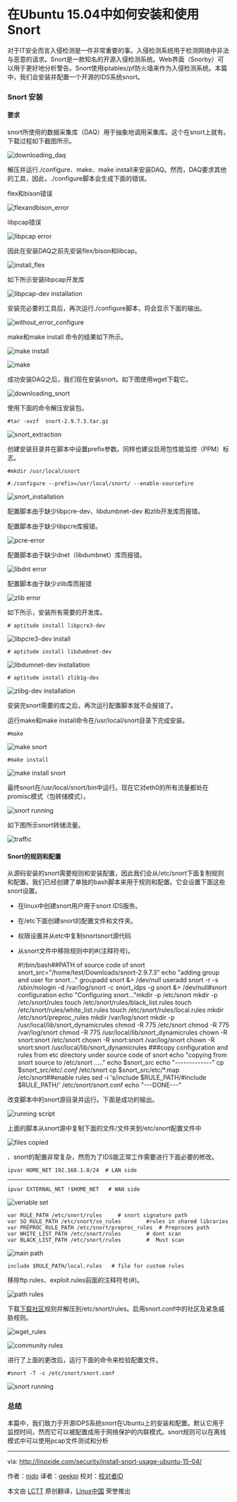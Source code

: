在Ubuntu 15.04中如何安装和使用Snort
================================================================================
对于IT安全而言入侵检测是一件非常重要的事。入侵检测系统用于检测网络中非法与恶意的请求。Snort是一款知名的开源入侵检测系统。Web界面（Snorby）可以用于更好地分析警告。Snort使用iptables/pf防火墙来作为入侵检测系统。本篇中，我们会安装并配置一个开源的IDS系统snort。

### Snort 安装 ###

#### 要求 ####

snort所使用的数据采集库（DAQ）用于抽象地调用采集库。这个在snort上就有。下载过程如下截图所示。

![downloading_daq](http://blog.linoxide.com/wp-content/uploads/2015/07/downloading_daq.png)

解压并运行./configure、make、make install来安装DAQ。然而，DAQ要求其他的工具，因此，./configure脚本会生成下面的错误。

flex和bison错误

![flexandbison_error](http://blog.linoxide.com/wp-content/uploads/2015/07/flexandbison_error.png)

libpcap错误

![libpcap error](http://blog.linoxide.com/wp-content/uploads/2015/07/libpcap-error.png)

因此在安装DAQ之前先安装flex/bison和libcap。

![install_flex](http://blog.linoxide.com/wp-content/uploads/2015/07/install_flex.png)

如下所示安装libpcap开发库

![libpcap-dev installation](http://blog.linoxide.com/wp-content/uploads/2015/07/libpcap-dev-installation.png)

安装完必要的工具后，再次运行./configure脚本，将会显示下面的输出。

![without_error_configure](http://blog.linoxide.com/wp-content/uploads/2015/07/without_error_configure.png)

make和make install 命令的结果如下所示。

![make install](http://blog.linoxide.com/wp-content/uploads/2015/07/make-install.png)

![make](http://blog.linoxide.com/wp-content/uploads/2015/07/make.png)

成功安装DAQ之后，我们现在安装snort。如下图使用wget下载它。

![downloading_snort](http://blog.linoxide.com/wp-content/uploads/2015/07/downloading_snort.png)

使用下面的命令解压安装包。

    #tar -xvzf  snort-2.9.7.3.tar.gz

![snort_extraction](http://blog.linoxide.com/wp-content/uploads/2015/07/snort_extraction.png)

创建安装目录并在脚本中设置prefix参数。同样也建议启用包性能监控（PPM）标志。

    #mkdir /usr/local/snort

    #./configure --prefix=/usr/local/snort/ --enable-sourcefire

![snort_installation](http://blog.linoxide.com/wp-content/uploads/2015/07/snort_installation.png)

配置脚本由于缺少libpcre-dev、libdumbnet-dev 和zlib开发库而报错。

配置脚本由于缺少libpcre库报错。

![pcre-error](http://blog.linoxide.com/wp-content/uploads/2015/07/pcre-error.png)

配置脚本由于缺少dnet（libdumbnet）库而报错。

![libdnt error](http://blog.linoxide.com/wp-content/uploads/2015/07/libdnt-error.png)

配置脚本由于缺少zlib库而报错

![zlib error](http://blog.linoxide.com/wp-content/uploads/2015/07/zlib-error.png)

如下所示，安装所有需要的开发库。

    # aptitude install libpcre3-dev

![libpcre3-dev install](http://blog.linoxide.com/wp-content/uploads/2015/07/libpcre3-dev-install.png)

    # aptitude install libdumbnet-dev

![libdumnet-dev installation](http://blog.linoxide.com/wp-content/uploads/2015/07/libdumnet-dev-installation.png)

    # aptitude install zlib1g-dev

![zlibg-dev installation](http://blog.linoxide.com/wp-content/uploads/2015/07/zlibg-dev-installation.png)

安装完snort需要的库之后，再次运行配置脚本就不会报错了。

运行make和make install命令在/usr/local/snort目录下完成安装。

    #make

![make snort](http://blog.linoxide.com/wp-content/uploads/2015/07/make-snort.png)

    #make install

![make install snort](http://blog.linoxide.com/wp-content/uploads/2015/07/make-install-snort.png)

最终snort在/usr/local/snort/bin中运行。现在它对eth0的所有流量都处在promisc模式（包转储模式）。

![snort running](http://blog.linoxide.com/wp-content/uploads/2015/07/snort-running.png)

如下图所示snort转储流量。

![traffic](http://blog.linoxide.com/wp-content/uploads/2015/07/traffic1.png)

#### Snort的规则和配置 ####

从源码安装的snort需要规则和安装配置，因此我们会从/etc/snort下面复制规则和配置。我们已经创建了单独的bash脚本来用于规则和配置。它会设置下面这些snort设置。

- 在linux中创建snort用户用于snort IDS服务。
- 在/etc下面创建snort的配置文件和文件夹。
- 权限设置并从etc中复制snortsnort源代码
- 从snort文件中移除规则中的#(注释符号)。

    #!/bin/bash##PATH of source code of snort
    snort_src="/home/test/Downloads/snort-2.9.7.3"
    echo "adding group and user for snort..."
    groupadd snort &> /dev/null
    useradd snort -r -s /sbin/nologin -d /var/log/snort -c snort_idps -g snort &> /dev/null#snort configuration
    echo "Configuring snort..."mkdir -p /etc/snort
    mkdir -p /etc/snort/rules
    touch /etc/snort/rules/black_list.rules
    touch /etc/snort/rules/white_list.rules
    touch /etc/snort/rules/local.rules
    mkdir /etc/snort/preproc_rules
    mkdir /var/log/snort
    mkdir -p /usr/local/lib/snort_dynamicrules
    chmod -R 775 /etc/snort
    chmod -R 775 /var/log/snort
    chmod -R 775 /usr/local/lib/snort_dynamicrules
    chown -R snort:snort /etc/snort
    chown -R snort:snort /var/log/snort
    chown -R snort:snort /usr/local/lib/snort_dynamicrules
    ###copy  configuration and rules from  etc directory under source code of snort
    echo "copying from snort source to /etc/snort ....."
    echo $snort_src
    echo "-------------"
    cp $snort_src/etc/*.conf* /etc/snort
    cp $snort_src/etc/*.map /etc/snort##enable rules
    sed -i 's/include \$RULE\_PATH/#include \$RULE\_PATH/' /etc/snort/snort.conf
    echo "---DONE---"

改变脚本中的snort源目录并运行。下面是成功的输出。

![running script](http://blog.linoxide.com/wp-content/uploads/2015/08/running_script.png)

上面的脚本从snort源中复制下面的文件/文件夹到/etc/snort配置文件中

![files copied](http://blog.linoxide.com/wp-content/uploads/2015/08/created.png)

、snort的配置非常复杂，然而为了IDS能正常工作需要进行下面必要的修改。

    ipvar HOME_NET 192.168.1.0/24  # LAN side

----------

    ipvar EXTERNAL_NET !$HOME_NET   # WAN side

![veriable set](http://blog.linoxide.com/wp-content/uploads/2015/08/12.png)

    var RULE_PATH /etc/snort/rules     # snort signature path
    var SO_RULE_PATH /etc/snort/so_rules        #rules in shared libraries
    var PREPROC_RULE_PATH /etc/snort/preproc_rules  # Preproces path
    var WHITE_LIST_PATH /etc/snort/rules        # dont scan
    var BLACK_LIST_PATH /etc/snort/rules        #  Must scan

![main path](http://blog.linoxide.com/wp-content/uploads/2015/08/rule-path.png)

    include $RULE_PATH/local.rules   # file for custom rules

移除ftp.rules、exploit.rules前面的注释符号(#)。

![path rules](http://blog.linoxide.com/wp-content/uploads/2015/08/path-rules.png)

下载[下载社区][1]规则并解压到/etc/snort/rules。启用snort.conf中的社区及紧急威胁规则。

![wget_rules](http://blog.linoxide.com/wp-content/uploads/2015/08/wget_rules.png)

![community rules](http://blog.linoxide.com/wp-content/uploads/2015/08/community-rules1.png)

进行了上面的更改后，运行下面的命令来检验配置文件。

    #snort -T -c /etc/snort/snort.conf

![snort running](http://blog.linoxide.com/wp-content/uploads/2015/08/snort-final.png)

### 总结 ###

本篇中，我们致力于开源IDPS系统snort在Ubuntu上的安装和配置。默认它用于监控时间，然而它可以被配置成用于网络保护的内联模式。snort规则可以在离线模式中可以使用pcap文件测试和分析

--------------------------------------------------------------------------------

via: http://linoxide.com/security/install-snort-usage-ubuntu-15-04/

作者：[nido][a]
译者：[geekpi](https://github.com/geekpi)
校对：[校对者ID](https://github.com/校对者ID)

本文由 [LCTT](https://github.com/LCTT/TranslateProject) 原创翻译，[Linux中国](https://linux.cn/) 荣誉推出

[a]:http://linoxide.com/author/naveeda/
[1]:https://www.snort.org/downloads/community/community-rules.tar.gz
